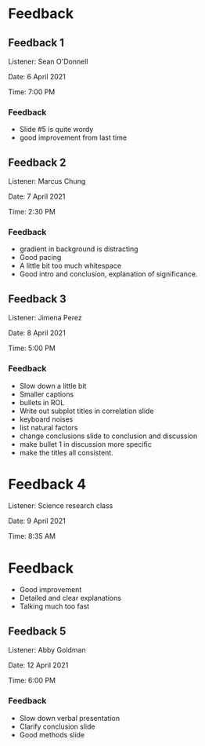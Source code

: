 # Feedback

## Feedback 1

Listener: Sean O'Donnell

Date: 6 April 2021

Time: 7:00 PM

### Feedback

- Slide #5 is quite wordy
- good improvement from last time

## Feedback 2

Listener: Marcus Chung

Date: 7 April 2021

Time: 2:30 PM

### Feedback

- gradient in background is distracting
- Good pacing
- A little bit too much whitespace
- Good intro and conclusion, explanation of significance.

## Feedback 3

Listener: Jimena Perez

Date: 8 April 2021

Time: 5:00 PM

### Feedback

- Slow down a little bit
- Smaller captions
- bullets in ROL
- Write out subplot titles in correlation slide
- keyboard noises
- list natural factors
- change conclusions slide to conclusion and discussion
- make bullet 1 in discussion more specific
- make the titles all consistent.

# Feedback 4

Listener: Science research class

Date: 9 April 2021

Time: 8:35 AM

# Feedback

- Good improvement
- Detailed and clear explanations
- Talking much too fast

## Feedback 5

Listener: Abby Goldman

Date: 12 April 2021

Time: 6:00 PM

### Feedback

- Slow down verbal presentation
- Clarify conclusion slide
- Good methods slide
